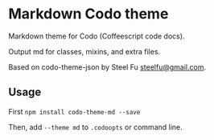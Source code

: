 # Markdown Codo theme
Markdown theme for Codo (Coffeescript code docs).

Output md for classes, mixins, and extra files.

Based on codo-theme-json by Steel Fu <steelfu@gmail.com>.

## Usage

First `npm install codo-theme-md --save`

Then, add `--theme md` to `.codoopts` or command line.
